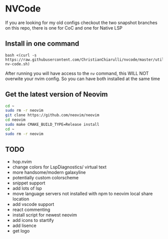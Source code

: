 # NVCode

If you are looking for my old configs checkout the two snapshot branches on this repo, there is one for CoC and one for Native LSP

## Install in one command

```
bash <(curl -s https://raw.githubusercontent.com/ChristianChiarulli/nvcode/master/utils/installer/install-nv-code.sh)
```

After running you will have access to the `nv` command, this WILL NOT overwite your nvim config. So you can have both installed at the same time

## Get the latest version of Neovim 

```bash
cd ~
sudo rm -r neovim
git clone https://github.com/neovim/neovim
cd neovim
sudo make CMAKE_BUILD_TYPE=Release install
cd ~
sudo rm -r neovim
```

## TODO
- hop.nvim
- change colors for LspDiagnostics/ virtual text
- more handsome/modern galaxyline
- potentially custom colorscheme
- snippet support
- add lots of lsp
- move language servers not installed with npm to neovim local share location
- add vscode support
- react commenting
- install script for newest neovim
- add icons to startify
- add lisence
- get logo
